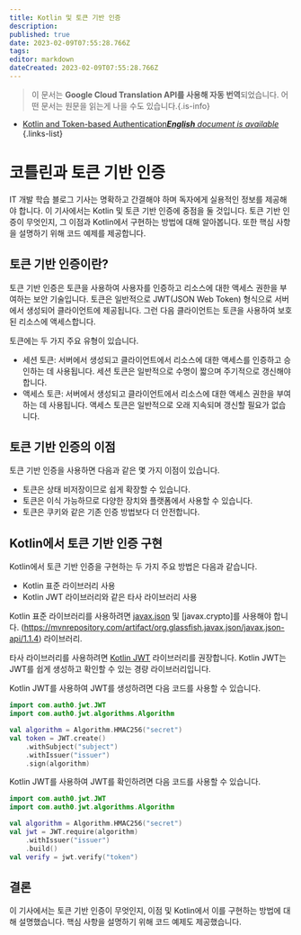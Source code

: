 ```yaml
---
title: Kotlin 및 토큰 기반 인증
description: 
published: true
date: 2023-02-09T07:55:28.766Z
tags: 
editor: markdown
dateCreated: 2023-02-09T07:55:28.766Z
---
```


> 이 문서는 **Google Cloud Translation API를 사용해 자동 번역**되었습니다.
어떤 문서는 원문을 읽는게 나을 수도 있습니다.{.is-info}



- [Kotlin and Token-based Authentication***English** document is available*](/en/Knowledge-base/Kotlin/kotlin-and-token-based-authentication)
{.links-list}


# 코틀린과 토큰 기반 인증

IT 개발 학습 블로그 기사는 명확하고 간결해야 하며 독자에게 실용적인 정보를 제공해야 합니다. 이 기사에서는 Kotlin 및 토큰 기반 인증에 중점을 둘 것입니다. 토큰 기반 인증이 무엇인지, 그 이점과 Kotlin에서 구현하는 방법에 대해 알아봅니다. 또한 핵심 사항을 설명하기 위해 코드 예제를 제공합니다.

## 토큰 기반 인증이란?

토큰 기반 인증은 토큰을 사용하여 사용자를 인증하고 리소스에 대한 액세스 권한을 부여하는 보안 기술입니다. 토큰은 일반적으로 JWT(JSON Web Token) 형식으로 서버에서 생성되어 클라이언트에 제공됩니다. 그런 다음 클라이언트는 토큰을 사용하여 보호된 리소스에 액세스합니다.

토큰에는 두 가지 주요 유형이 있습니다.
- 세션 토큰: 서버에서 생성되고 클라이언트에서 리소스에 대한 액세스를 인증하고 승인하는 데 사용됩니다. 세션 토큰은 일반적으로 수명이 짧으며 주기적으로 갱신해야 합니다.
- 액세스 토큰: 서버에서 생성되고 클라이언트에서 리소스에 대한 액세스 권한을 부여하는 데 사용됩니다. 액세스 토큰은 일반적으로 오래 지속되며 갱신할 필요가 없습니다.

## 토큰 기반 인증의 이점

토큰 기반 인증을 사용하면 다음과 같은 몇 가지 이점이 있습니다.

- 토큰은 상태 비저장이므로 쉽게 확장할 수 있습니다.
- 토큰은 이식 가능하므로 다양한 장치와 플랫폼에서 사용할 수 있습니다.
- 토큰은 쿠키와 같은 기존 인증 방법보다 더 안전합니다.

## Kotlin에서 토큰 기반 인증 구현

Kotlin에서 토큰 기반 인증을 구현하는 두 가지 주요 방법은 다음과 같습니다.

- Kotlin 표준 라이브러리 사용
- Kotlin JWT 라이브러리와 같은 타사 라이브러리 사용

Kotlin 표준 라이브러리를 사용하려면 [javax.json](https://mvnrepository.com/artifact/org.glassfish/javax.json/1.1.4) 및 [javax.crypto]를 사용해야 합니다. (https://mvnrepository.com/artifact/org.glassfish.javax.json/javax.json-api/1.1.4) 라이브러리.

타사 라이브러리를 사용하려면 [Kotlin JWT](https://github.com/kotlin-graphics/kotlin-jwt) 라이브러리를 권장합니다. Kotlin JWT는 JWT를 쉽게 생성하고 확인할 수 있는 경량 라이브러리입니다.

Kotlin JWT를 사용하여 JWT를 생성하려면 다음 코드를 사용할 수 있습니다.

```kotlin
import com.auth0.jwt.JWT
import com.auth0.jwt.algorithms.Algorithm

val algorithm = Algorithm.HMAC256("secret")
val token = JWT.create()
    .withSubject("subject")
    .withIssuer("issuer")
    .sign(algorithm)
```

Kotlin JWT를 사용하여 JWT를 확인하려면 다음 코드를 사용할 수 있습니다.

```kotlin
import com.auth0.jwt.JWT
import com.auth0.jwt.algorithms.Algorithm

val algorithm = Algorithm.HMAC256("secret")
val jwt = JWT.require(algorithm)
    .withIssuer("issuer")
    .build()
val verify = jwt.verify("token")
```

## 결론

이 기사에서는 토큰 기반 인증이 무엇인지, 이점 및 Kotlin에서 이를 구현하는 방법에 대해 설명했습니다. 핵심 사항을 설명하기 위해 코드 예제도 제공했습니다.